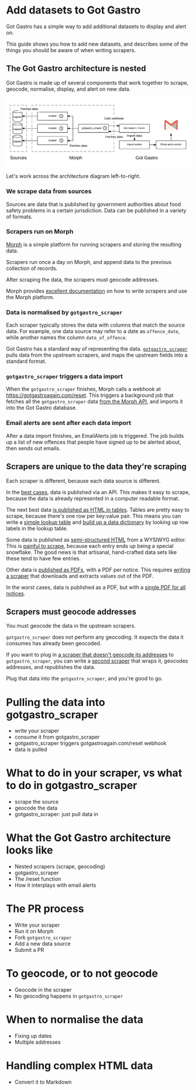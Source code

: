 # Add datasets to Got Gastro

Got Gastro has a simple way to add additional datasets to display and alert on.

This guide shows you how to add new datasets, and describes some of the things you should be aware of when writing scrapers.

## The Got Gastro architecture is nested

Got Gastro is made up of several components that work together to scrape, geocode, normalise, display, and alert on new data.

![The Got Gastro architecture](architecture.png)

Let's work across the architecture diagram left-to-right.

### We scrape data from sources

Sources are data that is published by government authorities about food safety problems in a certain jurisdiction. Data can be published in a variety of formats.

### Scrapers run on Morph

[Morph](https://morph.io) is a simple platform for running scrapers and storing the resulting data.

Scrapers run once a day on Morph, and append data to the previous collection of records.

After scraping the data, the scrapers must geocode addresses.

Morph provides [excellent documentation](https://morph.io/documentation) on how to write scrapers and use the Morph platform.

### Data is normalised by `gotgastro_scraper`

Each scraper typically stores the data with columns that match the source data. For example, one data source may refer to a date as `offence_date`, while another names the column `date_of_offence`.

Got Gastro has a standard way of representing the data. [`gotgastro_scraper`](https://morph.io/auxesis/gotgastro_scraper) pulls data from the upstream scrapers, and maps the upstream fields into a standard format.

### `gotgastro_scraper` triggers a data import

When the `gotgastro_scraper` finishes, Morph calls a webhook at https://gotgastroagain.com/reset. This triggers a background job that fetches all the `gotgastro_scraper` data [from the Morph API](https://morph.io/documentation/api?scraper=auxesis%2Fgotgastro_scraper), and imports it into the Got Gastro database.

### Email alerts are sent after each data import

After a data import finishes, an EmailAlerts job is triggered. The job builds up a list of new offences that people have signed up to be alerted about, then sends out emails.

## Scrapers are unique to the data they're scraping

Each scraper is different, because each data source is different.

In the [best cases](https://health.data.ny.gov/Health/Food-Service-Establishment-Last-Inspection/cnih-y5dw), data is published via an API. This makes it easy to scrape, because the data is already represented in a computer readable format.

The next best data [is published as HTML in tables](http://foodauthority.nsw.gov.au/penalty-notices/default.aspx?template=results). Tables are pretty easy to scrape, because there's one row per key:value pair. This means you can write a [simple lookup table](https://github.com/auxesis/nsw_food_authority_penalty_notices/blob/9a06d302b5e1fa3d17925abc3324c14d392941f4/scraper.rb#L9-L22) and [build up a data dictionary](https://github.com/auxesis/nsw_food_authority_penalty_notices/blob/9a06d302b5e1fa3d17925abc3324c14d392941f4/scraper.rb#L34-L53) by looking up row labels in the lookup table.

Some data is published as [semi-structured HTML](http://www.sahealth.sa.gov.au/wps/wcm/connect/public+content/sa+health+internet/about+us/legislation/food+legislation/food+prosecution+register) from a WYSIWYG editor. This is [painful to scrape](https://github.com/auxesis/sa_health_food_prosecutions_register), because each entry ends up being a special snowflake. The good news is that artisanal, hand-crafted data sets like these tend to have few entries.

Other data is [published as PDFs](http://ww2.health.wa.gov.au/Articles/F_I/Food-offenders/Publication-of-names-of-offenders-list), with a PDF per notice. This requires [writing a scraper](https://github.com/disclosurelogs/au-wa-food-offenses) that downloads and extracts values out of the PDF.

In the worst cases, data is published as a PDF, but with a [single PDF for all notices](http://www.health.act.gov.au/sites/default/files//Register%20of%20Food%20Offences.pdf).

## Scrapers must geocode addresses

You must geocode the data in the upstream scrapers.

`gotgastro_scraper` does not perform any geocoding. It expects the data it consumes has already been geocoded.

If you want to plug in [a scraper that doesn't geocode its addresses](https://github.com/disclosurelogs/au-wa-food-offenses) to `gotgastro_scraper`, you can write a [second scraper](https://github.com/auxesis/wa_health_food_offenders) that wraps it, geocodes addresses, and republishes the data.

Plug that data into the `gotgastro_scraper`, and you're good to go.

# Pulling the data into gotgastro_scraper

 - write your scraper
 - consume it from gotgastro_scraper
 - gotgastro_scraper triggers gotgastroagain.com/reset webhook
 - data is pulled

# What to do in your scraper, vs what to do in gotgastro_scraper

 - scrape the source
 - geocode the data
 - gotgastro_scraper: just pull data in

# What the Got Gastro architecture looks like

 - Nested scrapers (scrape, geocoding)
 - gotgastro_scraper
 - The /reset function
 - How it interplays with email alerts

# The PR process

 - Write your scraper
 - Run it on Morph
 - Fork `gotgastro_scraper`
 - Add a new data source
 - Submit a PR

# To geocode, or to not geocode

 - Geocode in the scraper
 - No geocoding happens in `gotgastro_scraper`

# When to normalise the data

 - Fixing up dates
 - Multiple addresses

# Handling complex HTML data

 - Convert it to Markdown
